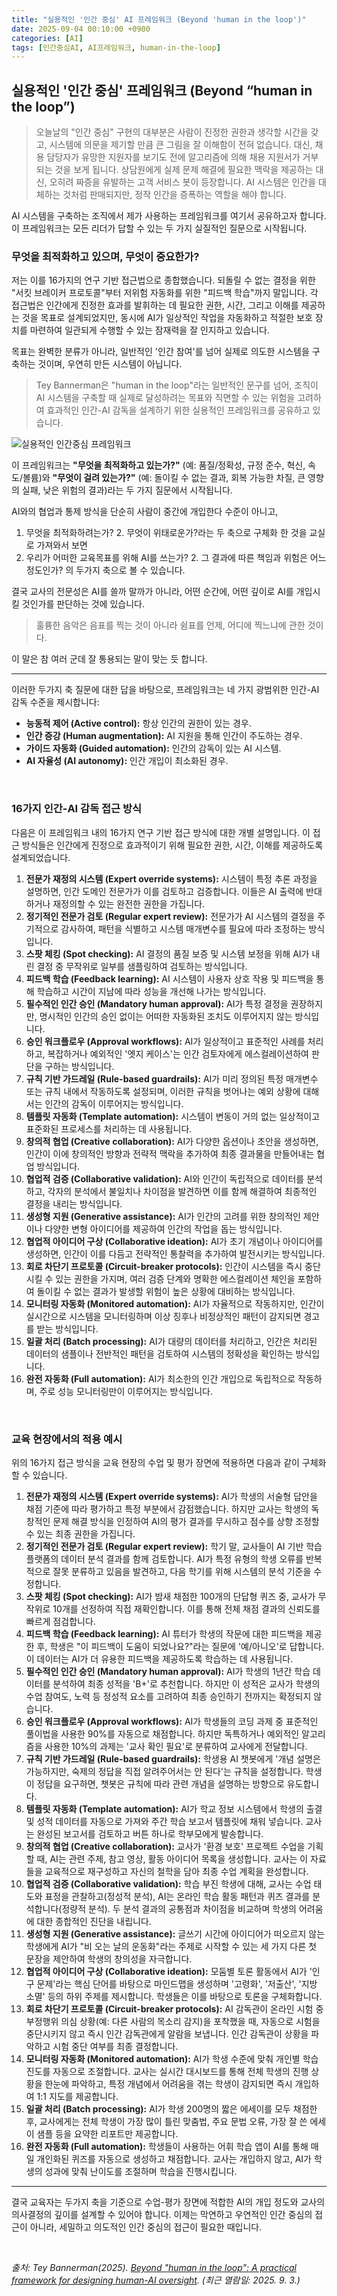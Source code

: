 ```yaml
---
title: "실용적인 '인간 중심' AI 프레임워크 (Beyond 'human in the loop')"
date: 2025-09-04 00:10:00 +0900
categories: [AI]
tags: [인간중심AI, AI프레임워크, human-in-the-loop]
---
```


## 실용적인 '인간 중심' 프레임워크 (Beyond “human in the loop”)

> 오늘날의 "인간 중심" 구현의 대부분은 사람이 진정한 권한과 생각할 시간을 갖고, 시스템에 의문을 제기할 만큼 큰 그림을 잘 이해함이 전혀 없습니다.
> 대신, 채용 담당자가 유망한 지원자를 보기도 전에 알고리즘에 의해 채용 지원서가 거부되는 것을 보게 됩니다. 상담원에게 실제 문제 해결에 필요한 맥락을 제공하는 대신, 오히려 짜증을 유발하는 고객 서비스 봇이 등장합니다. AI 시스템은 인간을 대체하는 것처럼 판매되지만, 정작 인간을 증폭하는 역할을 해야 합니다.

AI 시스템을 구축하는 조직에서 제가 사용하는 프레임워크를 여기서 공유하고자 합니다. 이 프레임워크는 모든 리더가 답할 수 있는 두 가지 실질적인 질문으로 시작됩니다.

### 무엇을 최적화하고 있으며, 무엇이 중요한가?

저는 이를 16가지의 연구 기반 접근법으로 종합했습니다. 되돌릴 수 없는 결정을 위한 "서킷 브레이커 프로토콜"부터 저위험 자동화를 위한 "피드백 학습"까지 말입니다. 각 접근법은 인간에게 진정한 효과를 발휘하는 데 필요한 권한, 시간, 그리고 이해를 제공하는 것을 목표로 설계되었지만, 동시에 AI가 일상적인 작업을 자동화하고 적절한 보호 장치를 마련하여 일관되게 수행할 수 있는 잠재력을 잘 인지하고 있습니다.

목표는 완벽한 분류가 아니라, 일반적인 '인간 참여'를 넘어 실제로 의도한 시스템을 구축하는 것이며, 우연히 만든 시스템이 아닙니다.

> Tey Bannerman은 "human in the loop"라는 일반적인 문구를 넘어, 조직이 AI 시스템을 구축할 때 실제로 달성하려는 목표와 직면할 수 있는 위험을 고려하여 효과적인 인간-AI 감독을 설계하기 위한 실용적인 프레임워크를 공유하고 있습니다.

![실용적인 인간중심 프레임워크](/assets/human-in-the-loop-framework-by-tey-bannerman.png)

이 프레임워크는 **"무엇을 최적화하고 있는가?"** (예: 품질/정확성, 규정 준수, 혁신, 속도/볼륨)와 **"무엇이 걸려 있는가?"** (예: 돌이킬 수 없는 결과, 회복 가능한 차질, 큰 영향의 실패, 낮은 위험의 결과)라는 두 가지 질문에서 시작됩니다.

AI와의 협업과 통제 방식을 단순히 사람이 중간에 개입한다 수준이 아니고,
1. 무엇을 최적화하려는가? 2. 무엇이 위태로운가?라는 두 축으로 구체화 한 것을 교실로 가져와서 보면
1. 우리가 어떠한 교육목표를 위해 AI를 쓰는가? 2. 그 결과에 따른 책임과 위험은 어느 정도인가? 의 두가지 축으로 볼 수 있습니다.

결국 교사의 전문성은 AI를 쓸까 말까가 아니라, 어떤 순간에, 어떤 깊이로 AI를 개입시킬 것인가를 판단하는 것에 있습니다.

> 훌륭한 음악은 음표를 찍는 것이 아니라 쉼표를 언제, 어디에 찍느냐에 관한 것이다.

이 말은 참 여러 군데 잘 통용되는 말이 맞는 듯 합니다.

---

이러한 두가지 축 질문에 대한 답을 바탕으로, 프레임워크는 네 가지 광범위한 인간-AI 감독 수준을 제시합니다:

* **능동적 제어 (Active control):** 항상 인간의 권한이 있는 경우.
* **인간 증강 (Human augmentation):** AI 지원을 통해 인간이 주도하는 경우.
* **가이드 자동화 (Guided automation):** 인간의 감독이 있는 AI 시스템.
* **AI 자율성 (AI autonomy):** 인간 개입이 최소화된 경우.

<br>

### 16가지 인간-AI 감독 접근 방식

다음은 이 프레임워크 내의 16가지 연구 기반 접근 방식에 대한 개별 설명입니다. 이 접근 방식들은 인간에게 진정으로 효과적이기 위해 필요한 권한, 시간, 이해를 제공하도록 설계되었습니다.

1.  **전문가 재정의 시스템 (Expert override systems):** 시스템이 특정 추론 과정을 설명하면, 인간 도메인 전문가가 이를 검토하고 검증합니다. 이들은 AI 출력에 반대하거나 재정의할 수 있는 완전한 권한을 가집니다.
2.  **정기적인 전문가 검토 (Regular expert review):** 전문가가 AI 시스템의 결정을 주기적으로 감사하여, 패턴을 식별하고 시스템 매개변수를 필요에 따라 조정하는 방식입니다.
3.  **스팟 체킹 (Spot checking):** AI 결정의 품질 보증 및 시스템 보정을 위해 AI가 내린 결정 중 무작위로 일부를 샘플링하여 검토하는 방식입니다.
4.  **피드백 학습 (Feedback learning):** AI 시스템이 사용자 상호 작용 및 피드백을 통해 학습하고 시간이 지남에 따라 성능을 개선해 나가는 방식입니다.
5.  **필수적인 인간 승인 (Mandatory human approval):** AI가 특정 결정을 권장하지만, 명시적인 인간의 승인 없이는 어떠한 자동화된 조치도 이루어지지 않는 방식입니다.
6.  **승인 워크플로우 (Approval workflows):** AI가 일상적이고 표준적인 사례를 처리하고, 복잡하거나 예외적인 '엣지 케이스'는 인간 검토자에게 에스컬레이션하여 판단을 구하는 방식입니다.
7.  **규칙 기반 가드레일 (Rule-based guardrails):** AI가 미리 정의된 특정 매개변수 또는 규칙 내에서 작동하도록 설정되며, 이러한 규칙을 벗어나는 예외 상황에 대해서는 인간의 감독이 이루어지는 방식입니다.
8.  **템플릿 자동화 (Template automation):** 시스템이 변동이 거의 없는 일상적이고 표준화된 프로세스를 처리하는 데 사용됩니다.
9.  **창의적 협업 (Creative collaboration):** AI가 다양한 옵션이나 초안을 생성하면, 인간이 이에 창의적인 방향과 전략적 맥락을 추가하여 최종 결과물을 만들어내는 협업 방식입니다.
10. **협업적 검증 (Collaborative validation):** AI와 인간이 독립적으로 데이터를 분석하고, 각자의 분석에서 불일치나 차이점을 발견하면 이를 함께 해결하여 최종적인 결정을 내리는 방식입니다.
11. **생성형 지원 (Generative assistance):** AI가 인간의 고려를 위한 창의적인 제안이나 다양한 변형 아이디어를 제공하여 인간의 작업을 돕는 방식입니다.
12. **협업적 아이디어 구상 (Collaborative ideation):** AI가 초기 개념이나 아이디어를 생성하면, 인간이 이를 다듬고 전략적인 통찰력을 추가하여 발전시키는 방식입니다.
13. **회로 차단기 프로토콜 (Circuit-breaker protocols):** 인간이 시스템을 즉시 중단시킬 수 있는 권한을 가지며, 여러 검증 단계와 명확한 에스컬레이션 체인을 포함하여 돌이킬 수 없는 결과가 발생할 위험이 높은 상황에 대비하는 방식입니다.
14. **모니터링 자동화 (Monitored automation):** AI가 자율적으로 작동하지만, 인간이 실시간으로 시스템을 모니터링하며 이상 징후나 비정상적인 패턴이 감지되면 경고를 받는 방식입니다.
15. **일괄 처리 (Batch processing):** AI가 대량의 데이터를 처리하고, 인간은 처리된 데이터의 샘플이나 전반적인 패턴을 검토하여 시스템의 정확성을 확인하는 방식입니다.
16. **완전 자동화 (Full automation):** AI가 최소한의 인간 개입으로 독립적으로 작동하며, 주로 성능 모니터링만이 이루어지는 방식입니다.

<br>

### 교육 현장에서의 적용 예시

위의 16가지 접근 방식을 교육 현장의 수업 및 평가 장면에 적용하면 다음과 같이 구체화할 수 있습니다.

1.  **전문가 재정의 시스템 (Expert override systems):** AI가 학생의 서술형 답안을 채점 기준에 따라 평가하고 특정 부분에서 감점했습니다. 하지만 교사는 학생의 독창적인 문제 해결 방식을 인정하여 AI의 평가 결과를 무시하고 점수를 상향 조정할 수 있는 최종 권한을 가집니다.
2.  **정기적인 전문가 검토 (Regular expert review):** 학기 말, 교사들이 AI 기반 학습 플랫폼의 데이터 분석 결과를 함께 검토합니다. AI가 특정 유형의 학생 오류를 반복적으로 잘못 분류하고 있음을 발견하고, 다음 학기를 위해 시스템의 분석 기준을 수정합니다.
3.  **스팟 체킹 (Spot checking):** AI가 밤새 채점한 100개의 단답형 퀴즈 중, 교사가 무작위로 10개를 선정하여 직접 재확인합니다. 이를 통해 전체 채점 결과의 신뢰도를 빠르게 점검합니다.
4.  **피드백 학습 (Feedback learning):** AI 튜터가 학생의 작문에 대한 피드백을 제공한 후, 학생은 "이 피드백이 도움이 되었나요?"라는 질문에 '예/아니오'로 답합니다. 이 데이터는 AI가 더 유용한 피드백을 제공하도록 학습하는 데 사용됩니다.
5.  **필수적인 인간 승인 (Mandatory human approval):** AI가 학생의 1년간 학습 데이터를 분석하여 최종 성적을 'B+'로 추천합니다. 하지만 이 성적은 교사가 학생의 수업 참여도, 노력 등 정성적 요소를 고려하여 최종 승인하기 전까지는 확정되지 않습니다.
6.  **승인 워크플로우 (Approval workflows):** AI가 학생들의 코딩 과제 중 표준적인 풀이법을 사용한 90%를 자동으로 채점합니다. 하지만 독특하거나 예외적인 알고리즘을 사용한 10%의 과제는 '교사 확인 필요'로 분류하여 교사에게 전달합니다.
7.  **규칙 기반 가드레일 (Rule-based guardrails):** 학생용 AI 챗봇에게 '개념 설명은 가능하지만, 숙제의 정답을 직접 알려주어서는 안 된다'는 규칙을 설정합니다. 학생이 정답을 요구하면, 챗봇은 규칙에 따라 관련 개념을 설명하는 방향으로 유도합니다.
8.  **템플릿 자동화 (Template automation):** AI가 학교 정보 시스템에서 학생의 출결 및 성적 데이터를 자동으로 가져와 주간 학습 보고서 템플릿에 채워 넣습니다. 교사는 완성된 보고서를 검토하고 버튼 하나로 학부모에게 발송합니다.
9.  **창의적 협업 (Creative collaboration):** 교사가 '환경 보호' 프로젝트 수업을 기획할 때, AI는 관련 주제, 참고 영상, 활동 아이디어 목록을 생성합니다. 교사는 이 자료들을 교육적으로 재구성하고 자신의 철학을 담아 최종 수업 계획을 완성합니다.
10. **협업적 검증 (Collaborative validation):** 학습 부진 학생에 대해, 교사는 수업 태도와 표정을 관찰하고(정성적 분석), AI는 온라인 학습 활동 패턴과 퀴즈 결과를 분석합니다(정량적 분석). 두 분석 결과의 공통점과 차이점을 비교하며 학생의 어려움에 대한 종합적인 진단을 내립니다.
11. **생성형 지원 (Generative assistance):** 글쓰기 시간에 아이디어가 떠오르지 않는 학생에게 AI가 "비 오는 날의 운동화"라는 주제로 시작할 수 있는 세 가지 다른 첫 문장을 제안하여 학생의 창의성을 자극합니다.
12. **협업적 아이디어 구상 (Collaborative ideation):** 모둠별 토론 활동에서 AI가 '인구 문제'라는 핵심 단어를 바탕으로 마인드맵을 생성하며 '고령화', '저출산', '지방 소멸' 등의 하위 주제를 제시합니다. 학생들은 이를 바탕으로 토론을 구체화합니다.
13. **회로 차단기 프로토콜 (Circuit-breaker protocols):** AI 감독관이 온라인 시험 중 부정행위 의심 상황(예: 다른 사람의 목소리 감지)을 포착했을 때, 자동으로 시험을 중단시키지 않고 즉시 인간 감독관에게 알람을 보냅니다. 인간 감독관이 상황을 파악하고 시험 중단 여부를 최종 결정합니다.
14. **모니터링 자동화 (Monitored automation):** AI가 학생 수준에 맞춰 개인별 학습 진도를 자동으로 조절합니다. 교사는 실시간 대시보드를 통해 전체 학생의 진행 상황을 한눈에 파악하고, 특정 개념에서 어려움을 겪는 학생이 감지되면 즉시 개입하여 1:1 지도를 제공합니다.
15. **일괄 처리 (Batch processing):** AI가 학생 200명의 짧은 에세이를 모두 채점한 후, 교사에게는 전체 학생이 가장 많이 틀린 맞춤법, 주요 문법 오류, 가장 잘 쓴 에세이 샘플 등을 요약한 리포트만 제공합니다.
16. **완전 자동화 (Full automation):** 학생들이 사용하는 어휘 학습 앱이 AI를 통해 매일 개인화된 퀴즈를 자동으로 생성하고 채점합니다. 교사는 개입하지 않고, AI가 학생의 성과에 맞춰 난이도를 조절하며 학습을 진행시킵니다.

---

결국 교육자는 두가지 축을 기준으로 수업-평가 장면에 적합한 AI의 개입 정도와 교사의 의사결정의 깊이를 설계할 수 있어야 합니다. 이제는 막연하고 우연적인 인간 중심의 접근이 아니라, 세밀하고 의도적인 인간 중심의 접근이 필요한 때입니다.

<br>

_출처: Tey Bannerman(2025). [Beyond "human in the loop": A practical framework for designing human-AI oversight](https://teybannerman.com/ai/2025/08/25/human-in-the-loop-framework.html). (최근 열람일: 2025. 9. 3.)_

